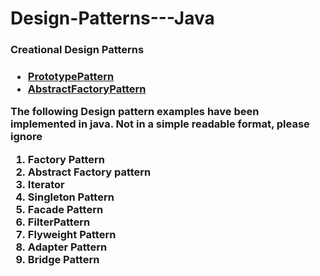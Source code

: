 


<H1> Design-Patterns---Java </H1>
  
  <h3><a href=""></a>Creational Design Patterns <H3>

   <ul>
     <li><a href="https://github.com/ajayv14/Design-Patterns---Java/blob/master/PrototypePattern.java">PrototypePattern</a></li>
     <li><a href="https://github.com/ajayv14/Design-Patterns---Java/blob/master/AbstractFactoryPattern.java">AbstractFactoryPattern</a></li>
   </ul>  










The following Design pattern examples have been implemented in java.
Not in a simple readable format, please ignore 

1. Factory Pattern
2. Abstract Factory pattern
3. Iterator
4. Singleton Pattern                           
5. Facade Pattern
6. FilterPattern
7. Flyweight Pattern
8. Adapter Pattern
9. Bridge Pattern


